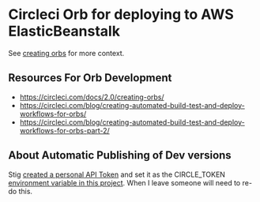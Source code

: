 Circleci Orb for deploying to AWS ElasticBeanstalk
==================================================

See [creating orbs](https://circleci.com/docs/2.0/creating-orbs/) for
more context.

Resources For Orb Development
-----------------------------

- https://circleci.com/docs/2.0/creating-orbs/
- https://circleci.com/blog/creating-automated-build-test-and-deploy-workflows-for-orbs/
- https://circleci.com/blog/creating-automated-build-test-and-deploy-workflows-for-orbs-part-2/


About Automatic Publishing of Dev versions
------------------------------------------

Stig [created a personal API Token](https://circleci.com/account/api)
and set it as the CIRCLE_TOKEN [environment variable in this
project](https://circleci.com/gh/laterpay/aws-eb/edit#env-vars). When
I leave someone will need to re-do this.
